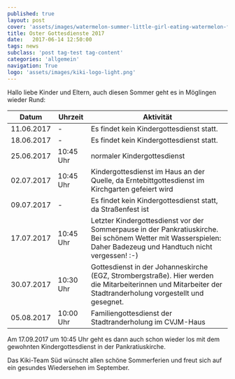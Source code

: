 ```yaml
---
published: true
layout: post
cover: 'assets/images/watermelon-summer-little-girl-eating-watermelon-food.jpg'
title: Oster Gottesdienste 2017
date:   2017-06-14 12:50:00
tags: news
subclass: 'post tag-test tag-content'
categories: 'allgemein'
navigation: True
logo: 'assets/images/kiki-logo-light.png'
---
```


Hallo liebe Kinder und Eltern,
auch diesen Sommer geht es in Möglingen wieder Rund:

| Datum | Uhrzeit | Aktivität |
| --- | --- | --- |
| 11.06.2017 | - | Es findet kein Kindergottesdienst statt. |
| 18.06.2017 | - | Es findet kein Kindergottesdienst statt. |
| 25.06.2017 | 10:45 Uhr | normaler Kindergottesdienst |
| 02.07.2017 | 10:45 Uhr | Kindergottesdienst im Haus an der Quelle, da Erntebittgottesdienst im Kirchgarten gefeiert wird |
| 09.07.2017 | - | Es findet kein Kindergottesdienst statt, da Straßenfest ist |
| 17.07.2017 | 10:45 Uhr | Letzter Kindergottesdienst vor der Sommerpause in der Pankratiuskirche. Bei schönem Wetter mit Wasserspielen: Daher Badezeug und Handtuch nicht vergessen! :-) |
| 30.07.2017 | 10:30 Uhr | Gottesdienst in der Johanneskirche (EGZ, Strombergstraße). Hier werden die Mitarbeiterinnen und Mitarbeiter der Stadtranderholung vorgestellt und gesegnet. |
| 05.08.2017 | 10:00 Uhr | Familiengottesdienst der Stadtranderholung im CVJM-Haus |

Am 17.09.2017 um 10:45 Uhr geht es dann auch schon wieder los mit dem gewohnten Kindergottesdienst in der Pankratiuskirche.


Das Kiki-Team Süd wünscht allen schöne Sommerferien und freut sich auf ein gesundes Wiedersehen im September.

